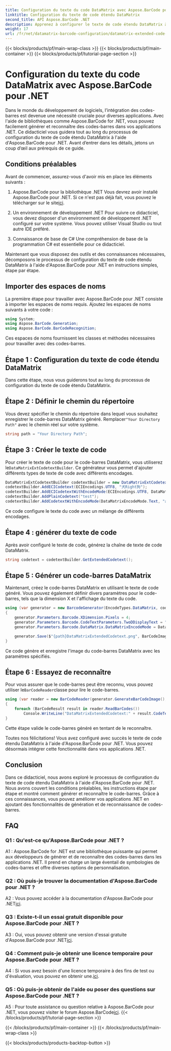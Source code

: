 ```yaml
---
title: Configuration du texte du code DataMatrix avec Aspose.BarCode pour .NET
linktitle: Configuration du texte de code étendu DataMatrix
second_title: API Aspose.BarCode .NET
description: Apprenez à configurer le texte de code étendu DataMatrix à l'aide d'Aspose.BarCode pour .NET. Générez, reconnaissez et intégrez des codes-barres dans vos applications .NET.
weight: 17
url: /fr/net/datamatrix-barcode-configuration/datamatrix-extended-code-text-configuration/
---
```


{{< blocks/products/pf/main-wrap-class >}}
{{< blocks/products/pf/main-container >}}
{{< blocks/products/pf/tutorial-page-section >}}

# Configuration du texte du code DataMatrix avec Aspose.BarCode pour .NET

Dans le monde du développement de logiciels, l’intégration des codes-barres est devenue une nécessité cruciale pour diverses applications. Avec l'aide de bibliothèques comme Aspose.BarCode for .NET, vous pouvez facilement générer et reconnaître des codes-barres dans vos applications .NET. Ce didacticiel vous guidera tout au long du processus de configuration du texte de code étendu DataMatrix à l'aide d'Aspose.BarCode pour .NET. Avant d’entrer dans les détails, jetons un coup d’œil aux prérequis de ce guide.

## Conditions préalables

Avant de commencer, assurez-vous d'avoir mis en place les éléments suivants :

1. Aspose.BarCode pour la bibliothèque .NET
Vous devrez avoir installé Aspose.BarCode pour .NET. Si ce n'est pas déjà fait, vous pouvez le télécharger sur le site[ici](https://releases.aspose.com/barcode/net/).

2. Un environnement de développement .NET
Pour suivre ce didacticiel, vous devez disposer d'un environnement de développement .NET configuré sur votre système. Vous pouvez utiliser Visual Studio ou tout autre IDE préféré.

3. Connaissance de base de C#
Une compréhension de base de la programmation C# est essentielle pour ce didacticiel.

Maintenant que vous disposez des outils et des connaissances nécessaires, décomposons le processus de configuration du texte de code étendu DataMatrix à l'aide d'Aspose.BarCode pour .NET en instructions simples, étape par étape.

## Importer des espaces de noms

La première étape pour travailler avec Aspose.BarCode pour .NET consiste à importer les espaces de noms requis. Ajoutez les espaces de noms suivants à votre code :

```csharp
using System;
using Aspose.BarCode.Generation;
using Aspose.BarCode.BarCodeRecognition;
```

Ces espaces de noms fournissent les classes et méthodes nécessaires pour travailler avec des codes-barres.

## Étape 1 : Configuration du texte de code étendu DataMatrix

Dans cette étape, nous vous guiderons tout au long du processus de configuration du texte de code étendu DataMatrix.

## Étape 2 : Définir le chemin du répertoire

 Vous devez spécifier le chemin du répertoire dans lequel vous souhaitez enregistrer le code-barres DataMatrix généré. Remplacer`"Your Directory Path"` avec le chemin réel sur votre système.

```csharp
string path = "Your Directory Path";
```

## Étape 3 : Créer le texte de code

 Pour créer le texte de code pour le code-barres DataMatrix, vous utiliserez le`DataMatrixExtCodetextBuilder`. Ce générateur vous permet d'ajouter différents types de texte de code avec différents encodages.

```csharp
DataMatrixExtCodetextBuilder codetextBuilder = new DataMatrixExtCodetextBuilder();
codetextBuilder.AddECICodetext(ECIEncodings.UTF8, "犬Right狗");
codetextBuilder.AddECICodetextWithEncodeMode(ECIEncodings.UTF8, DataMatrixEncodeMode.C40, "ABCDE");
codetextBuilder.AddPlainCodetext("test");
codetextBuilder.AddCodetextWithEncodeMode(DataMatrixEncodeMode.Text, "abcde");
```

Ce code configure le texte du code avec un mélange de différents encodages.

## Étape 4 : générer du texte de code

Après avoir configuré le texte de code, générez la chaîne de texte de code DataMatrix.

```csharp
string codetext = codetextBuilder.GetExtendedCodetext();
```

## Étape 5 : Générer un code-barres DataMatrix

Maintenant, créez le code-barres DataMatrix en utilisant le texte de code généré. Vous pouvez également définir divers paramètres pour le code-barres, tels que la dimension X et l'affichage du texte du code.

```csharp
using (var generator = new BarcodeGenerator(EncodeTypes.DataMatrix, codetext))
{
    generator.Parameters.Barcode.XDimension.Pixels = 4;
    generator.Parameters.Barcode.CodeTextParameters.TwoDDisplayText = "Extended Codetext";
    generator.Parameters.Barcode.DataMatrix.DataMatrixEncodeMode = DataMatrixEncodeMode.ExtendedCodetext;

    generator.Save($"{path}DataMatrixExtendedCodetext.png", BarCodeImageFormat.Png);
}
```

Ce code génère et enregistre l'image du code-barres DataMatrix avec les paramètres spécifiés.

## Étape 6 : Essayez de reconnaître

 Pour vous assurer que le code-barres peut être reconnu, vous pouvez utiliser le`BarCodeReader`classe pour lire le code-barres.

```csharp
using (var reader = new BarCodeReader(generator.GenerateBarCodeImage(), DecodeType.DataMatrix))
{
    foreach (BarCodeResult result in reader.ReadBarCodes())
        Console.WriteLine("DataMatrixExtendedCodetext:" + result.CodeText);
}
```

Cette étape valide le code-barres généré en tentant de le reconnaître.

Toutes nos félicitations! Vous avez configuré avec succès le texte de code étendu DataMatrix à l'aide d'Aspose.BarCode pour .NET. Vous pouvez désormais intégrer cette fonctionnalité dans vos applications .NET.

## Conclusion

Dans ce didacticiel, nous avons exploré le processus de configuration du texte de code étendu DataMatrix à l'aide d'Aspose.BarCode pour .NET. Nous avons couvert les conditions préalables, les instructions étape par étape et montré comment générer et reconnaître le code-barres. Grâce à ces connaissances, vous pouvez améliorer vos applications .NET en ajoutant des fonctionnalités de génération et de reconnaissance de codes-barres.

## FAQ

### Q1 : Qu'est-ce qu'Aspose.BarCode pour .NET ?

A1 : Aspose.BarCode for .NET est une bibliothèque puissante qui permet aux développeurs de générer et de reconnaître des codes-barres dans les applications .NET. Il prend en charge un large éventail de symbologies de codes-barres et offre diverses options de personnalisation.

### Q2 : Où puis-je trouver la documentation d'Aspose.BarCode pour .NET ?

A2 : Vous pouvez accéder à la documentation d'Aspose.BarCode pour .NET[ici](https://reference.aspose.com/barcode/net/).

### Q3 : Existe-t-il un essai gratuit disponible pour Aspose.BarCode pour .NET ?

 A3 : Oui, vous pouvez obtenir une version d'essai gratuite d'Aspose.BarCode pour .NET[ici](https://releases.aspose.com/).

### Q4 : Comment puis-je obtenir une licence temporaire pour Aspose.BarCode pour .NET ?

 A4 : Si vous avez besoin d'une licence temporaire à des fins de test ou d'évaluation, vous pouvez en obtenir une.[ici](https://purchase.aspose.com/temporary-license/).

### Q5 : Où puis-je obtenir de l'aide ou poser des questions sur Aspose.BarCode pour .NET ?

 A5 : Pour toute assistance ou question relative à Aspose.BarCode pour .NET, vous pouvez visiter le forum Aspose.BarCode[ici](https://forum.aspose.com/c/barcode/13).
{{< /blocks/products/pf/tutorial-page-section >}}

{{< /blocks/products/pf/main-container >}}
{{< /blocks/products/pf/main-wrap-class >}}

{{< blocks/products/products-backtop-button >}}
